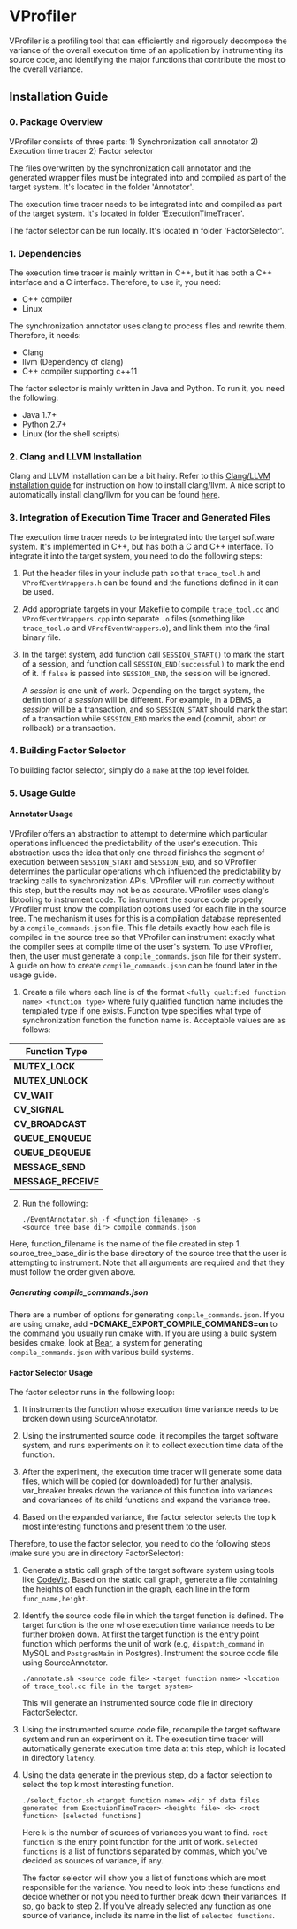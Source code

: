 # VProfiler

VProfiler is a profiling tool that can efficiently and rigorously decompose the variance of the overall execution time of an application by instrumenting its source code, and identifying the major functions that contribute the most to the overall variance.


## Installation Guide

### 0. Package Overview

VProfiler consists of three parts: 1) Synchronization call annotator 2) Execution time tracer 2) Factor selector

The files overwritten by the synchronization call annotator and the generated wrapper files must be integrated into and compiled as part of the target system.  It's located in the folder 'Annotator'.

The execution time tracer needs to be integrated into and compiled as part of the target system. It's located in folder 'ExecutionTimeTracer'.

The factor selector can be run locally. It's located in folder 'FactorSelector'.

### 1. Dependencies

The execution time tracer is mainly written in C++, but it has both a C++ interface and a C interface. Therefore, to use it, you need:

* C++ compiler
* Linux

The synchronization annotator uses clang to process files and rewrite them.  Therefore, it needs:
* Clang
* llvm (Dependency of clang)
* C++ compiler supporting c++11

The factor selector is mainly written in Java and Python. To run it, you need the following:

* Java 1.7+
* Python 2.7+
* Linux (for the shell scripts)

### 2. Clang and LLVM Installation
Clang and LLVM installation can be a bit hairy.  Refer to this [Clang/LLVM installation guide](https://clang.llvm.org/get_started.html) for instruction on how to install clang/llvm.  A nice script to automatically install clang/llvm for you can be found [here](https://github.com/rsmmr/install-clang).

### 3. Integration of Execution Time Tracer and Generated Files

The execution time tracer needs to be integrated into the target software system. It's implemented in C++, but has both a C and C++ interface. To integrate it into the target system, you need to do the following steps:

1. Put the header files in your include path so that `trace_tool.h` and `VProfEventWrappers.h` can be found and the functions defined in it can be used.

2. Add appropriate targets in your Makefile to compile `trace_tool.cc` and `VProfEventWrappers.cpp` into separate `.o` files (something like `trace_tool.o` and `VProfEventWrappers`.o), and link them into the final binary file.

3. In the target system, add function call `SESSION_START()` to mark the start of a session, and function call `SESSION_END(successful)` to mark the end of it. If `false` is passed into `SESSION_END`, the session will be ignored.

   A *session* is one unit of work. Depending on the target system, the definition of a *session* will be different. For example, in a DBMS, a *session* will be a transaction, and so `SESSION_START` should mark the start of a transaction while `SESSION_END` marks the end (commit, abort or rollback) or a transaction.

### 4. Building Factor Selector

To building factor selector, simply do a `make` at the top level folder.

### 5. Usage Guide

#### Annotator Usage

VProfiler offers an abstraction to attempt to determine which particular operations influenced the predictability of the user's execution.  This abstraction uses the idea that only one thread finishes the segment of execution between `SESSION_START` and `SESSION_END`, and so VProfiler determines the particular operations which influenced the predictability by tracking calls to synchronization APIs.  VProfiler will run correctly without this step, but the results may not be as accurate.
VProfiler uses clang's libtooling to instrument code. To instrument the source code properly, VProfiler must know the compilation options used for each file in the source tree.  The mechanism it uses for this is a compilation database represented by a `compile_commands.json` file.  This file details exactly how each file is compiled in the source tree so that VProfiler can instrument exactly what the compiler sees at compile time of the user's system.  To use VProfiler, then, the user
must generate a `compile_commands.json` file for their system.  A guide on how to create `compile_commands.json` can be found later in the usage guide.

1. Create a file where each line is of the format
`<fully qualified function name> <function type>`
where fully qualified function name includes the templated type if one exists.  Function type specifies what type of synchronization function the function name is. Acceptable values are as follows:

Function Type |
------------ |
**MUTEX\_LOCK** |
**MUTEX\_UNLOCK** |
**CV\_WAIT** |
**CV\_SIGNAL** |
**CV\_BROADCAST** |
**QUEUE\_ENQUEUE** |
**QUEUE\_DEQUEUE** |
**MESSAGE\_SEND** |
**MESSAGE\_RECEIVE** |

2. Run the following:
    ```
    ./EventAnnotator.sh -f <function_filename> -s <source_tree_base_dir> compile_commands.json
    ```
Here, function\_filename is the name of the file created in step 1.  source\_tree\_base\_dir is the base directory of the source tree that the user is attempting to instrument.  Note that all arguments are required and that they must follow the order given above.

##### Generating compile_commands.json
There are a number of options for generating `compile_commands.json`.  If you are using cmake, add **-DCMAKE_EXPORT_COMPILE_COMMANDS=on** to the command you usually run cmake with.  If you are using a build system besides cmake, look at [Bear](https://github.com/rizsotto/Bear), a system for generating `compile_commands.json` with various build systems.

#### Factor Selector Usage

The factor selector runs in the following loop:

1. It instruments the function whose execution time variance needs to be broken down using SourceAnnotator.

2. Using the instrumented source code, it recompiles the target software system, and runs experiments on it to collect execution time data of the function.

3. After the experiment, the execution time tracer will generate some data files, which will be copied (or downloaded) for further analysis. var_breaker breaks down the variance of this function into variances and covariances of its child functions and expand the variance tree.

4. Based on the expanded variance, the factor selector selects the top k most interesting functions and present them to the user.

Therefore, to use the factor selector, you need to do the following steps (make sure you are in directory FactorSelector):

1. Generate a static call graph of the target software system using tools like [CodeViz](http://www.csn.ul.ie/~mel/projects/codeviz/). Based on the static call graph, generate a file containing the heights of each function in the graph, each line in the form `func_name,height`.

2. Identify the source code file in which the target function is defined. The target function is the one whose execution time variance needs to be further broken down. At first the target function is the entry point function which performs the unit of work (e.g, `dispatch_command` in MySQL and `PostgresMain` in Postgres). Instrument the source code file using SourceAnnotator.

   ```
   ./annotate.sh <source code file> <target function name> <location of trace_tool.cc file in the target system>
   ```

   This will generate an instrumented source code file in directory FactorSelector.

3. Using the instrumented source code file, recompile the target software system and run an experiment on it. The execution time tracer will automatically generate execution time data at this step, which is located in directory `latency`.

4. Using the data generate in the previous step, do a factor selection to select the top k most interesting function.

   ```
   ./select_factor.sh <target function name> <dir of data files generated from ExectuionTimeTracer> <heights file> <k> <root function> [selected functions]
   ```

   Here `k` is the number of sources of variances you want to find. `root function` is the entry point function for the unit of work. `selected functions` is a list of functions separated by commas, which you've decided as sources of variance, if any.

   The factor selector will show you a list of functions which are most responsible for the variance. You need to look into these functions and decide whether or not you need to further break down their variances. If so, go back to step 2. If you've already selected any function as one source of variance, include its name in the list of `selected functions`.
